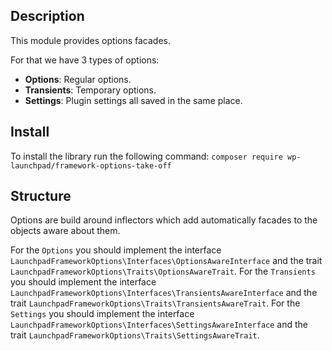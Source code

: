 ## Description

This module provides options facades.

For that we have 3 types of options:
- **Options**: Regular options.
- **Transients**: Temporary options.
- **Settings**: Plugin settings all saved in the same place.

## Install
To install the library run the following command: `composer require wp-launchpad/framework-options-take-off`


## Structure

Options are build around inflectors which add automatically facades to the objects aware about them.

For the `Options` you should implement the interface `LaunchpadFrameworkOptions\Interfaces\OptionsAwareInterface` and the trait `LaunchpadFrameworkOptions\Traits\OptionsAwareTrait`.
For the `Transients` you should implement the interface `LaunchpadFrameworkOptions\Interfaces\TransientsAwareInterface` and the trait `LaunchpadFrameworkOptions\Traits\TransientsAwareTrait`.
For the `Settings` you should implement the interface `LaunchpadFrameworkOptions\Interfaces\SettingsAwareInterface` and the trait `LaunchpadFrameworkOptions\Traits\SettingsAwareTrait`.
